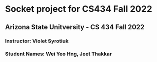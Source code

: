 # Socket project for CS434 Fall 2022
## Arizona State Unitversity - CS 434 Fall 2022
### Instructor: Violet Syrotiuk
### Student Names: Wei Yeo Hng, Jeet Thakkar
